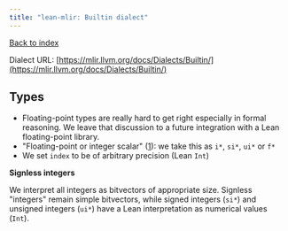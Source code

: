 ```yaml
---
title: "lean-mlir: Builtin dialect"
---
```


[Back to index](index.html)

Dialect URL: [https://mlir.llvm.org/docs/Dialects/Builtin/](https://mlir.llvm.org/docs/Dialects/Builtin/)

## Types

* Floating-point types are really hard to get right especially in formal reasoning. We leave that discussion to a future integration with a Lean floating-point library.
* "Floating-point or integer scalar" ([1]): we take this as `i*`, `si*`, `ui*` or `f*`
* We set `index` to be of arbitrary precision (Lean `Int`)

**Signless integers**

We interpret all integers as bitvectors of appropriate size. Signless "integers" remain simple bitvectors, while signed integers (`si*`) and unsigned integers (`ui*`) have a Lean interpretation as numerical values (`Int`).


[1]: https://mlir.llvm.org/docs/Dialects/Builtin/#complextype
